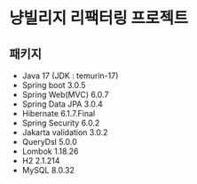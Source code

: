 # 냥빌리지 리팩터링 프로젝트

## 패키지

- Java 17 (JDK : temurin-17)
- Spring boot 3.0.5
- Spring Web(MVC) 6.0.7
- Spring Data JPA 3.0.4
- Hibernate 6.1.7.Final
- Spring Security 6.0.2
- Jakarta validation 3.0.2
- QueryDsl 5.0.0
- Lombok 1.18.26
- H2 2.1.214
- MySQL 8.0.32